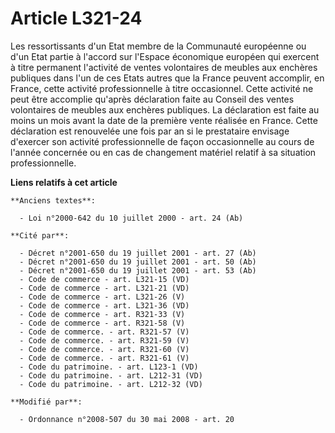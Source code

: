 # Article L321-24

Les ressortissants d'un Etat membre de la Communauté européenne ou d'un Etat partie à l'accord sur l'Espace économique
européen qui exercent à titre permanent l'activité de ventes volontaires de meubles aux enchères publiques dans l'un de ces
Etats autres que la France peuvent accomplir, en France, cette activité professionnelle à titre occasionnel. Cette activité
ne peut être accomplie qu'après déclaration faite au Conseil des ventes volontaires de meubles aux enchères publiques. La
déclaration est faite au moins un mois avant la date de la première vente réalisée en France. Cette déclaration est
renouvelée une fois par an si le prestataire envisage d'exercer son activité professionnelle de façon occasionnelle au cours
de l'année concernée ou en cas de changement matériel relatif à sa situation professionnelle.

**Liens relatifs à cet article**

	**Anciens textes**:

	  - Loi n°2000-642 du 10 juillet 2000 - art. 24 (Ab)

	**Cité par**:

	  - Décret n°2001-650 du 19 juillet 2001 - art. 27 (Ab)
	  - Décret n°2001-650 du 19 juillet 2001 - art. 50 (Ab)
	  - Décret n°2001-650 du 19 juillet 2001 - art. 53 (Ab)
	  - Code de commerce - art. L321-15 (VD)
	  - Code de commerce - art. L321-21 (VD)
	  - Code de commerce - art. L321-26 (V)
	  - Code de commerce - art. L321-36 (VD)
	  - Code de commerce - art. R321-33 (V)
	  - Code de commerce - art. R321-58 (V)
	  - Code de commerce. - art. R321-57 (V)
	  - Code de commerce. - art. R321-59 (V)
	  - Code de commerce. - art. R321-60 (V)
	  - Code de commerce. - art. R321-61 (V)
	  - Code du patrimoine. - art. L123-1 (VD)
	  - Code du patrimoine. - art. L212-31 (VD)
	  - Code du patrimoine. - art. L212-32 (VD)

	**Modifié par**:

	  - Ordonnance n°2008-507 du 30 mai 2008 - art. 20
